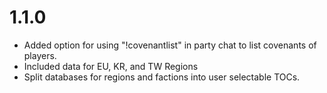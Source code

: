 # 1.1.0
- Added option for using "!covenantlist" in party chat to list covenants of players.
- Included data for EU, KR, and TW Regions
- Split databases for regions and factions into user selectable TOCs.